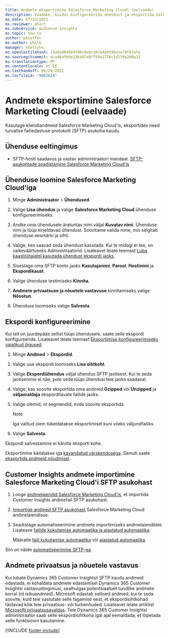 ```yaml
---
title: Andmete eksportimine Salesforce Marketing Cloudi (eelvaade)
description: Vaadake, kuidas konfigureerida ühendust ja eksportida Salesforce Marketing Cloud'i.
ms.date: 07/23/2021
ms.reviewer: mhart
ms.subservice: audience-insights
ms.topic: how-to
author: pkieffer
ms.author: philk
manager: shellyha
ms.openlocfilehash: c3a6a40d9b9f08c8ebca8cb4a9196a1a79f03afa
ms.sourcegitcommit: dca46afb9e23ba87a0ff59a1776c1d139e209a32
ms.translationtype: MT
ms.contentlocale: et-EE
ms.lasthandoff: 06/29/2022
ms.locfileid: "9082614"
---
```

# <a name="export-data-to-salesforce-marketing-cloud-preview"></a>Andmete eksportimine Salesforce Marketing Cloudi (eelvaade)

Kasutage kliendiandmeid Salesforce Marketing Cloud'is, eksportides need turvalise failiedastuse protokolli (SFTP) asukoha kaudu.

## <a name="prerequisites-for-connection"></a>Ühenduse eeltingimus

- SFTP-hosti saadavus ja vastav administraatori mandaat. [SFTP-asukohtade seadistamine Salesforce Marketing Cloud'is](https://help.salesforce.com/articleView?id=sf.mc_es_configure_enhanced_ftp.htm&type=5) 

## <a name="set-up-the-connection-to-salesforce-marketing-cloud"></a>Ühenduse loomine Salesforce Marketing Cloud'iga

1. Minge **Administraator** > **Ühendused**.

1. Valige **Lisa ühendus** ja valige **Salesforce Marketing Cloud** ühenduse konfigureerimiseks.

1. Andke oma ühendusele äratuntav nimi väljal **Kuvatav nimi**. Ühenduse nimi ja tüüp kirjeldavad ühendust. Soovitame valida nime, mis selgitab ühenduse eesmärki ja sihti.

1. Valige, kes saavad seda ühendust kasutada. Kui te midagi ei tee, on vaikeväärtuseks Administraatorid. Lisateavet leiate teemast [Luba kaastöötajatel kasutada ühendust ekspordi jaoks](connections.md#allow-contributors-to-use-a-connection-for-exports).

1. Sisestage oma SFTP konto jaoks **Kasutajanimi**, **Parool**, **Hostinimi** ja **Ekspordikaust**.

1. Valige ühenduse testimiseks **Kinnita**.

1. **Andmete privaatsuse ja nõuetele vastavuse** kinnitamiseks valige **Nõustun**.

1. Ühenduse loomiseks valige **Salvesta**.

## <a name="configure-an-export"></a>Ekspordi konfigureerimine

Kui teil on juurdepääs sellist tüüpi ühendusele, saate selle ekspordi konfigureerida. Lisateavet leiate teemast [Eksportimise konfigureerimiseks vajalikud õigused](export-destinations.md#set-up-a-new-export).

1. Minge **Andmed** > **Ekspordid**.

1. Valige uue ekspordi loomiseks **Lisa sihtkoht**.

1. Valige **Ekspordiühendus** väljal ühendus SFTP jaotisest. Kui te seda jaotisenime ei näe, pole seda tüüpi ühendusi teie jaoks saadaval.

1. Valige, kas soovite eksportida oma andmed **Gzipped** või **Unzipped** ja **väljaeraldaja** eksporditavate failide jaoks.

1. Valige olemid, nt segmendid, mida soovite eksportida.

   > [!NOTE]
   > Iga valitud olem tükeldatakse eksportimisel kuni viieks väljundfailiks. 

1. Valige **Salvesta**.

Ekspordi salvestamine ei käivita eksporti kohe.

Eksportimine käitatakse iga [kavandatud värskendusega](system.md#schedule-tab). Samuti saate [eksportida andmeid nõudmisel](export-destinations.md#run-exports-on-demand). 

## <a name="import-customer-insights-data-from-sftp-location-to-salesforce-marketing-cloud"></a>Customer Insights andmete importimine Salesforce Marketing Cloud'i SFTP asukohast

1. Looge [andmelaiendid Salesforce Marketing Cloud'is](https://help.salesforce.com/articleView?id=sf.mc_es_create_data_extension.htm&type=5), et importida Customer Insights andmefail SFTP asukohast.

2. [Importige andmed SFTP asukohast](https://help.salesforce.com/articleView?id=sf.mc_es_import_data_extension_classic.htm&type=5) Salesforce Marketing Cloud andmelaiendisse. 

3. Seadistage automatiseerimine andmete importimiseks andmelaienditele. Lisateave [failide kukutamise automaatika ja ajastatud automaatika](https://help.salesforce.com/articleView?id=sf.mc_as_triggered_automations.htm&type=5).

   Määratle [faili kukutamise automaatika](https://help.salesforce.com/articleView?id=sf.mc_as_define_a_triggered_automation.htm&type=5) või [ajastatud automaatika](https://help.salesforce.com/articleView?id=sf.mc_as_define_a_scheduled_automation.htm&type=5). 

Siin on näide [automatiseerimine SFTP-ga](https://help.salesforce.com/articleView?id=sf.mc_as_ftp_and_triggered_automation_scenario.htm&type=5).

## <a name="data-privacy-and-compliance"></a>Andmete privaatsus ja nõuetele vastavus

Kui lubate Dynamics 365 Customer Insightsil SFTP kaudu andmeid edastada, ei kohaldata andmete edastamisel Dynamics 365 Customer Insightsi vastavustingimusi, sealhulgas potentsiaalselt tundlike andmete korral (nt isikuandmed). Microsoft edastab sellised andmed, kui te seda soovite, kuid teie vastutate selle tagamise eest, et ekspordisihtkohad täidavad kõik teie privaatsus- või turbenõuded. Lisateavet leiate artiklist [Microsofti privaatsusavaldus](https://go.microsoft.com/fwlink/?linkid=396732).
Teie Dynamics 365 Customer Insightsi administraator saab selle ekspordisihtkoha igal ajal eemaldada, et lõpetada selle funktsiooni kasutamine.

[!INCLUDE [footer-include](includes/footer-banner.md)]
